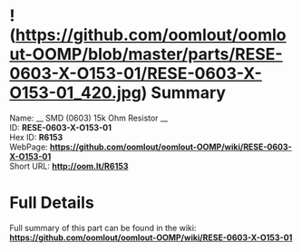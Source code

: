 
!(https://github.com/oomlout/oomlout-OOMP/blob/master/parts/RESE-0603-X-O153-01/RESE-0603-X-O153-01_420.jpg)
Summary
=================
  
Name: __ SMD (0603) 15k Ohm Resistor __    
ID: __RESE-0603-X-O153-01__   
Hex ID: __R6153__   
WebPage: __https://github.com/oomlout/oomlout-OOMP/wiki/RESE-0603-X-O153-01__   
Short URL: __http://oom.lt/R6153__   

Full Details
==========================
Full summary of this part can be found in the wiki:   
__https://github.com/oomlout/oomlout-OOMP/wiki/RESE-0603-X-O153-01__    

